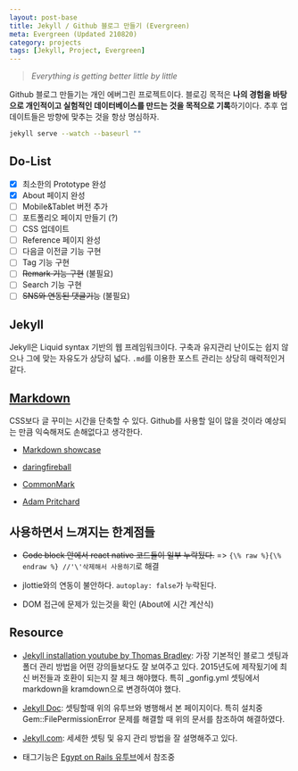 ```yaml
---
layout: post-base
title: Jekyll / Github 블로그 만들기 (Evergreen)
meta: Evergreen (Updated 210820)
category: projects
tags: [Jekyll, Project, Evergreen]
---
```

>_Everything is getting better little by little_

Github 블로그 만들기는 개인 에버그린 프로젝트이다. 블로깅 목적은 **나의 경험을 바탕으로 개인적이고 실험적인 데이터베이스를 만드는 것을 목적으로 기록**하기이다. 추후 업데이트들은 방향에 맞추는 것을 항상 명심하자.

```bash
jekyll serve --watch --baseurl ""

```

## Do-List

- [x] 최소한의 Prototype 완성
- [x] About 페이지 완성
- [ ] Mobile&Tablet 버전 추가
- [ ] 포트폴리오 페이지 만들기 (?)
- [ ] CSS 업데이트
- [ ] Reference 페이지 완성
- [ ] 다음글 이전글 기능 구현
- [ ] Tag 기능 구현
- [ ] ~~Remark 기능 구현~~ (불필요)
- [ ] Search 기능 구현
- [ ] ~~SNS와 연동된 댓글기능~~ (불필요)

## Jekyll

Jekyll은 Liquid syntax 기반의 웹 프레임워크이다. 구축과 유지관리 난이도는 쉽지 않으나 그에 맞는 자유도가 상당히 넓다. `.md`를 이용한 포스트 관리는 상당히 매력적인거 같다.

## [Markdown](https://guides.github.com/features/mastering-markdown/)

CSS보다 글 꾸미는 시간을 단축할 수 있다. Github를 사용할 일이 많을 것이라 예상되는 만큼 익숙해져도 손해없다고 생각한다.

- [Markdown showcase](https://stackedit.io/app#)
- [daringfireball](https://daringfireball.net/projects/markdown/syntax)

- [CommonMark](https://commonmark.org/help/)
- [Adam Pritchard](https://github.com/adam-p/markdown-here/wiki/Markdown-Cheatsheet)

## 사용하면서 느껴지는 한계점들

- ~~Code block 안에서 react native 코드들이 일부 누락됬다.~~ => `{\% raw %}{\% endraw %} //'\'삭제해서 사용하기`로 해결

- jlottie와의 연동이 불안하다. `autoplay: false`가 누락된다.
- DOM 접근에 문제가 있는것을 확인 (About에 시간 계산식)

## Resource

- [Jekyll installation youtube by Thomas Bradley](https://www.youtube.com/watch?v=oiNVQ9Zjy4o&list=PLWjCJDeWfDdfVEcLGAfdJn_HXyM4Y7_k-):
가장 기본적인 블로그 셋팅과 폴더 관리 방법을 어떤 강의들보다도 잘 보여주고 있다. 2015년도에 제작됬기에 최신 버전들과 호환이 되는지 잘 체크 해야했다. 특히 _gonfig.yml 셋팅에서 markdown을 kramdown으로 변경하여야 했다.

- [Jekyll Doc](https://jekyllrb-ko.github.io/docs/installation/macos/): 셋팅할때 위의 유투브와 병행해서 본 페이지이다. 특히 설치중 Gem::FilePermissionError 문제를 해결할 때 위의 문서를 참조하여 해결하였다.
- [Jekyll.com](https://jekyllrb.com/docs/): 세세한 셋팅 및 유지 관리 방법을 잘 설명해주고 있다.
- 태그기능은 [Egypt on Rails 유투브](https://www.youtube.com/watch?v=nEnN-bjDt6c)에서 참조중
